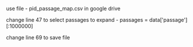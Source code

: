 use file - pid_passage_map.csv in google drive

change line 47 to select passages to expand - passages = data['passage'][:1000000]

change line 69 to save file
